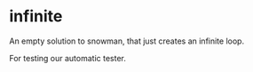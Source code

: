 # infinite
An empty solution to snowman, that just creates an infinite loop.

For testing our automatic tester.
